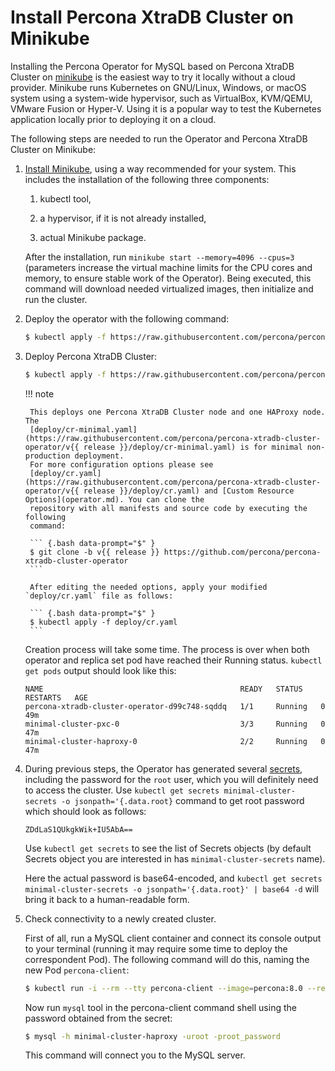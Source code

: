 # Install Percona XtraDB Cluster on Minikube

Installing the Percona Operator for MySQL based on Percona XtraDB Cluster on [minikube](https://github.com/kubernetes/minikube)
is the easiest way to try it locally without a cloud provider. Minikube runs
Kubernetes on GNU/Linux, Windows, or macOS system using a system-wide
hypervisor, such as VirtualBox, KVM/QEMU, VMware Fusion or Hyper-V. Using it is
a popular way to test the Kubernetes application locally prior to deploying it
on a cloud.

The following steps are needed to run the Operator and Percona XtraDB Cluster on
Minikube:

1. [Install Minikube](https://kubernetes.io/docs/tasks/tools/install-minikube/),
    using a way recommended for your system. This includes the installation of
    the following three components:

    1. kubectl tool,

    2. a hypervisor, if it is not already installed,

    3. actual Minikube package.

    After the installation, run `minikube start --memory=4096 --cpus=3`
    (parameters increase the virtual machine limits for the CPU cores and memory,
    to ensure stable work of the Operator). Being executed, this command will
    download needed virtualized images, then initialize and run the
    cluster.

2. Deploy the operator with the following command:

    ```{.bash data-prompt="$" }
    $ kubectl apply -f https://raw.githubusercontent.com/percona/percona-xtradb-cluster-operator/v{{ release }}/deploy/bundle.yaml
    ```

3. Deploy Percona XtraDB Cluster:

    ```{.bash data-prompt="$" }
    $ kubectl apply -f https://raw.githubusercontent.com/percona/percona-xtradb-cluster-operator/v{{ release }}/deploy/cr-minimal.yaml
    ```

    !!! note

        This deploys one Percona XtraDB Cluster node and one HAProxy node. The
        [deploy/cr-minimal.yaml](https://raw.githubusercontent.com/percona/percona-xtradb-cluster-operator/v{{ release }}/deploy/cr-minimal.yaml) is for minimal non-production deployment.
        For more configuration options please see
        [deploy/cr.yaml](https://raw.githubusercontent.com/percona/percona-xtradb-cluster-operator/v{{ release }}/deploy/cr.yaml) and [Custom Resource Options](operator.md). You can clone the
        repository with all manifests and source code by executing the following
        command:

        ``` {.bash data-prompt="$" }
        $ git clone -b v{{ release }} https://github.com/percona/percona-xtradb-cluster-operator
        ```

        After editing the needed options, apply your modified `deploy/cr.yaml` file as follows:

        ``` {.bash data-prompt="$" }
        $ kubectl apply -f deploy/cr.yaml
        ```

    Creation process will take some time. The process is over when both
    operator and replica set pod have reached their Running status.
    `kubectl get pods` output should look like this:

    ``` {.text .no-copy}
    NAME                                            READY   STATUS    RESTARTS   AGE
    percona-xtradb-cluster-operator-d99c748-sqddq   1/1     Running   0          49m
    minimal-cluster-pxc-0                           3/3     Running   0          47m
    minimal-cluster-haproxy-0                       2/2     Running   0          47m
    ```

4. During previous steps, the Operator has generated several [secrets](https://kubernetes.io/docs/concepts/configuration/secret/), including the
    password for the `root` user, which you will definitely need to access the
    cluster. Use `kubectl get secrets minimal-cluster-secrets -o jsonpath='{.data.root}`
    command to get root password which should look as follows:
    ``` {.text .no-copy}
    ZDdLaS1QUkgkWik+IU5AbA==
    ```
    
    Use `kubectl get secrets` to see the list of Secrets objects (by
    default Secrets object you are interested in has `minimal-cluster-secrets` name).

    Here the actual password is base64-encoded, and
    `kubectl get secrets minimal-cluster-secrets -o jsonpath='{.data.root}' | base64 -d` will bring it back to a human-readable form.

5. Check connectivity to a newly created cluster.

    First of all, run a MySQL client container and connect its console output to your
    terminal (running it may require some time to deploy the correspondent Pod).
    The following command will do this, naming the new Pod `percona-client`:

    ``` {.bash data-prompt="$" }
    $ kubectl run -i --rm --tty percona-client --image=percona:8.0 --restart=Never -- bash -il
    ```

    Now run `mysql` tool in the percona-client command shell using the password
    obtained from the secret:

    ``` {.bash data-prompt="$" }
    $ mysql -h minimal-cluster-haproxy -uroot -proot_password
    ```

    This command will connect you to the MySQL server.

